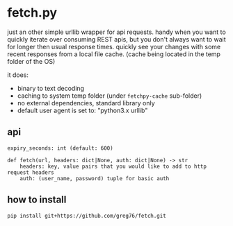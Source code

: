 # fetch.py
just an other simple urllib wrapper for api requests. handy when you want to quickly iterate over consuming REST apis, but you don't always want to wait for longer then usual response times. quickly see your changes with some recent responses from a local file cache. (cache being located in the temp folder of the OS)

it does:
* binary to text decoding
* caching to system temp folder (under `fetchpy-cache` sub-folder)
* no external dependencies, standard library only
* default user agent is set to: "python3.x urllib"

## api
```
expiry_seconds: int (default: 600)

def fetch(url, headers: dict|None, auth: dict|None) -> str
    headers: key, value pairs that you would like to add to http request headers
    auth: (user_name, password) tuple for basic auth
```

## how to install
```
pip install git+https://github.com/greg76/fetch.git
```
